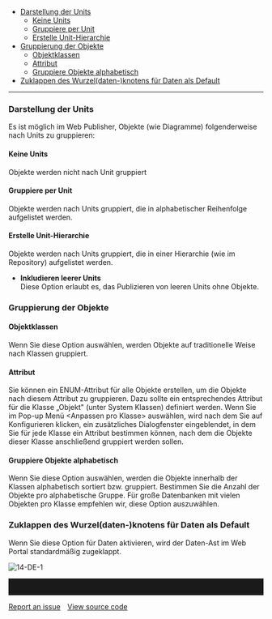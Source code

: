 -   [Darstellung der Units](#darstellung-der-units)
    -   [Keine Units](#keine-units)
    -   [Gruppiere per Unit](#gruppiere-per-unit)
    -   [Erstelle Unit-Hierarchie](#erstelle-unit-hierarchie)
-   [Gruppierung der Objekte](#gruppierung-der-objekte)
    -   [Objektklassen](#objektklassen)
    -   [Attribut](#attribut)
    -   [Gruppiere Objekte alphabetisch](#gruppiere-objekte-alphabetisch)
-   [Zuklappen des Wurzel(daten-)knotens für Daten als Default](#zuklappen-des-wurzel-daten-knotens-für-daten-als-default)

------------------------------------------------------------------------


### Darstellung der Units

Es ist möglich im Web Publisher, Objekte (wie Diagramme) folgenderweise
nach Units zu gruppieren:

#### Keine Units

Objekte werden nicht nach Unit gruppiert

#### Gruppiere per Unit

Objekte werden nach Units gruppiert, die in alphabetischer Reihenfolge
aufgelistet werden.

#### Erstelle Unit-Hierarchie

Objekte werden nach Units gruppiert, die in einer Hierarchie (wie im
Repository) aufgelistet werden.

-   **Inkludieren leerer Units**  
    Diese Option erlaubt es, das Publizieren von leeren Units ohne
    Objekte.

### Gruppierung der Objekte

#### Objektklassen

Wenn Sie diese Option auswählen, werden Objekte auf traditionelle Weise
nach Klassen gruppiert.

#### Attribut

Sie können ein ENUM-Attribut für alle Objekte erstellen, um die Objekte
nach diesem Attribut zu gruppieren. Dazu sollte ein entsprechendes
Attribut für die Klasse „Objekt" (unter System Klassen) definiert
werden. Wenn Sie im Pop-up Menü &lt;Anpassen pro Klasse&gt; auswählen,
wird nach dem Sie auf Konfigurieren klicken, ein zusätzliches
Dialogfenster eingeblendet, in dem Sie für jede Klasse ein Attribut
bestimmen können, nach dem die Objekte dieser Klasse anschließend
gruppiert werden sollen.

#### Gruppiere Objekte alphabetisch

Wenn Sie diese Option auswählen, werden die Objekte innerhalb der
Klassen alphabetisch sortiert bzw. gruppiert. Bestimmen Sie die Anzahl
der Objekte pro alphabetische Gruppe. Für große Datenbanken mit vielen
Objekten pro Klasse empfehlen wir, diese Option auszuwählen.

### Zuklappen des Wurzel(daten-)knotens für Daten als Default

Wenn Sie diese Option für Daten aktivieren, wird der Daten-Ast im Web
Portal standardmäßig zugeklappt.

![14-DE-1](//images.ctfassets.net/6mz8d8cle1nl/2HUP5VFjcA4SWmeWomoQe4/dcb38d2e56990af7a17dddb8ba6adb37/14-DE-1.png)


<hr style="padding-top:2rem" />
<a href="https://github.com/process4/docs/issues" target="_blank" class="bgw btn btn-primary btn-lg shadow-sm">Report an issue</a>
<a href="https://github.com/process4/docs" target="_blank" class="bgw btn btn-primary btn-lg shadow-sm" style="margin-left:10px;">View source code</a>
